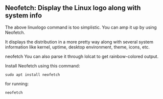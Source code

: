 ## Neofetch: Display the Linux logo along with system info

The above linuxlogo command is too simplistic. You can amp it up by using Neofetch.

It displays the distribution in a more pretty way along with several system information like kernel, uptime, desktop environment, theme, icons, etc.

neofetch
You can also parse it through lolcat to get rainbow-colored output.

Install Neofetch using this command:

```
sudo apt install neofetch
```

for running: 

```
neofetch
```



